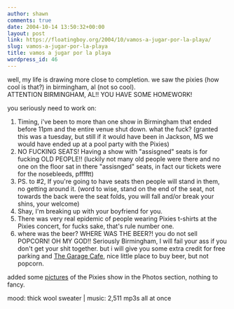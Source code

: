 ```yaml
---
author: shawn
comments: true
date: 2004-10-14 13:50:32+00:00
layout: post
link: https://floatingboy.org/2004/10/vamos-a-jugar-por-la-playa/
slug: vamos-a-jugar-por-la-playa
title: vamos a jugar por la playa
wordpress_id: 46
---
```


well, my life is drawing more close to completion. we saw the pixies (how cool is that?) in birmingham, al (not so cool).  
ATTENTION BIRMINGHAM, AL!! YOU HAVE SOME HOMEWORK!

you seriously need to work on:

1. Timing, i've been to more than one show in Birmingham that ended before 11pm and the entire venue shut down. what the fuck? (granted this was a tuesday, but still if it would have been in Jackson, MS we would have ended up at a pool party with the Pixies)
2. NO FUCKING SEATS! Having a show with "assisgned" seats is for fucking OLD PEOPLE!! (luckily not many old people were there and no one on the floor sat in there "assisnged" seats, in fact our tickets were for the nosebleeds, pfffftt)
3. PS. to #2, If you're going to have seats then people will stand in them, no getting around it. (word to wise, stand on the end of the seat, not towards the back were the seat folds, you will fall and/or break your shins, your welcome)
4. Shay, I'm breaking up with your boyfriend for you.
5. There was very real epidemic of people wearing Pixies t-shirts at the Pixies concert, for fucks sake, that's rule number one.
6. where was the beer? WHERE WAS THE BEER?! you do not sell POPCORN! OH MY GOD!!
   Seriously Birmingham, I will fail your ass if you don't get your shit together. but i will give you some extra credit for free parking and [The Garage Cafe](http://travel.yahoo.com/p-travelguide-2806595-garage_cafe_the_birmingham-i), nice little place to buy beer, but not popcorn.

added some [pictures](/old/gallery/view_album.php?set_albumName=pixies) of the Pixies show in the Photos section, nothing to fancy.

mood: thick wool sweater | music: 2,511 mp3s all at once
